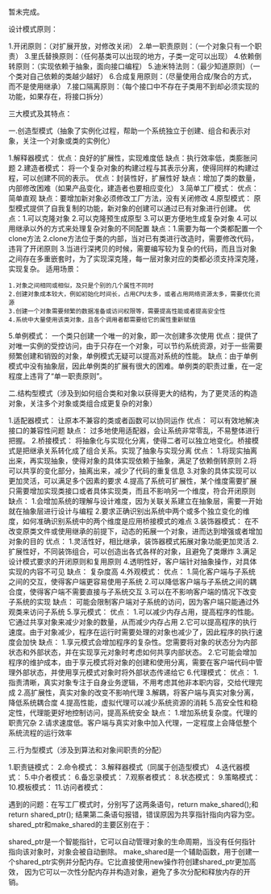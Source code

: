 暂未完成。

设计模式原则：

1.开闭原则：（对扩展开放，对修改关闭）
2.单一职责原则：（一个对象只有一个职责）
3.里氏替换原则：（任何基类可以出现的地方，子类一定可以出现）
4.依赖倒转原则：（实现依赖于抽象，面向接口编程）
5.迪米特法则：（最少知道原则）（一个类对自己依赖的类越少越好）
6.合成复用原则：（尽量使用合成/聚合的方式，而不是使用继承）
7.接口隔离原则：（每个接口中不存在子类用不到却必须实现的功能，如果存在，将接口拆分）

三大模式及其特点：

一.创造型模式（抽象了实例化过程，帮助一个系统独立于创建、组合和表示对象，关注一个对象或类的实例化）

1.解释器模式：
	优点：良好的扩展性，实现难度低
	缺点：执行效率低，类膨胀问题
2.建造者模式：
	将一个复杂对象的构建过程与其表示分离，使得同样的构建过程，可以创建不同的表示。
	优点：封装性好，扩展性好
	缺点：增加了类的数量，内部修改困难（如果产品变化，建造者也要相应变化）
3.简单工厂模式：
	优点：简单直观
	缺点：要增加新对象必须修改工厂方法，没有关闭修改
4.原型模式：
	 原型模式提供了自我复制的功能，新对象的创建可以通过已有对象进行创建。
	优点：1.可以克隆对象 2.可以克隆预生成原型 3.可以更方便地生成复杂对象  4.可以用继承以外的方式来处理复杂对象的不同配置
	缺点：1.需要为每一个类都配置一个clone方法 2.clone方法位于类的内部，当对已有类进行改造时，需要修改代码，违背了开闭原则
	          3.当进行深拷贝的时候，需要编写较为复杂的代码，而且当对象之间存在多重嵌套时，为了实现深克隆，每一层对象对应的类都必须支持深克隆，实现复杂。
适用场景：

    1.对象之间相同或相似，及只是个别的几个属性不同时
    2.创建对象成本较大，例如初始化时间长，占用CPU太多，或者占用网络资源太多，需要优化资源
    3.创建一个对象需要频繁的数据准备或访问权限等，需要提高性能或者提高安全性
    4.系统中大量使用该类对象，且各个调用者都需要给它的属性重新赋值

5.单例模式：
	 一个类只创建一个唯一的对象，即一次创建多次使用
	优点：提供了对唯一实例的受控访问，由于只存在一个对象，可以节约系统资源，对于一些需要频繁创建和销毁的对象，单例模式无疑可以提高对系统的性能。
	缺点：由于单例模式中没有抽象层，因此单例类的扩展有很大的困难。单例类的职责过重，在一定程度上违背了“单一职责原则”。
	
二.结构型模式（涉及到如何组合类和对象以获得更大的结构，为了更灵活的构造对象，关注多个对象或类组合成更复杂的对象）

1.适配器模式：
	让原本不兼容的类或者函数可以协同运作
	优点：    	可以有效地解决接口的兼容性问题
	缺点：	过多地使用适配器，会让系统非常零乱，不易整体进行把握。
2.桥接模式：
	将抽象化与实现化分离，使得二者可以独立地变化。桥接模式是把继承关系转化成了组合关系。实现了抽象与实现分离
	优点：	1.将现实抽离出来，再实现抽象，使得对象的具体实现依赖于抽象，满足了依赖倒转原则
		2.将可以共享的变化部分，抽离出来，减少了代码的重复信息
		3.对象的具体实现可以更加灵活，可以满足多个因素的要求
		4.提高了系统可扩展性，某个维度需要扩展只需要增加实现类接口或者具体实现类，而且不影响另一个维度，符合开闭原则
	缺点：	1.会增加系统的理解与设计难度，因为关联关系建立在抽象层，需要一开始就在抽象层进行设计与编程
		2.要求正确识别出系统中两个或多个独立变化的维度，如何准确识别系统中的两个维度是应用桥接模式的难点
3.装饰器模式：
	 在不改变原类文件或使用继承的前提下，动态的拓展一个对象，进而达到增强或者增加对象的目的
	优点：	1.灵活性好，相比继承，装饰器模式拓展对象功能更加灵活
    		2.扩展性好，不同装饰组合，可以创造出各式各样的对象，且避免了类爆炸
    		3.满足设计模式要求的开闭原则和复用原则
    		4.透明性好，客户端针对抽象操作，对具体实现的内容不可见
	缺点：	复杂度高
4.外观模式：
	优点：	1.简化客户端与子系统之间的交互，使得客户端更容易使用子系统
    		2.可以降低客户端与子系统之间的耦合度，使得客户端不需要直接与子系统交互
    		3.可以在不影响客户端的情况下改变子系统的实现
	缺点：	可能会限制客户端对子系统的访问，因为客户端只能通过外观类来访问子系统
5.享元模式：
	优点：	1.可以减少内存占用，提高程序的性能。它通过共享对象来减少对象的数量，从而减少内存占用
		2.它可以提高程序的执行速度。由于对象减少，程序在运行时需要处理的对象也减少了，因此程序的执行速度会加快
	缺点：	1.享元模式会增加程序的复杂性。您需要将对象的状态分为内部状态和外部状态，并在实现享元对象时考虑如何共享内部状态。
		2.它可能会增加程序的维护成本，由于享元模式将对象的创建和使用分离，需要在客户端代码中管理外部状态，并使用享元模式对象时将外部状态传递给它
6.代理模式：
	优点：	1.指责清晰，真实对象专注于自身业务逻辑，不用考虑其他非本职内容，交给代理完成
		2.高扩展性，真实对象的改变不影响代理
		3.解耦，将客户端与真实对象分离，降低系统耦合度
		4.提高性能，虚拟代理可以减少系统资源的消耗
		5.高安全性和稳定性，代理能更好地控制访问，提高系统安全
	缺点：	1.增加系统复杂度。代理的职责冗杂	  2.请求速度低。客户端与真实对象中加入代理，一定程度上会降低整个系统流程的运行效率

三.行为型模式（涉及到算法和对象间职责的分配）

1.职责链模式：
2.命令模式：
3.解释器模式（同属于创造型模式）
4.迭代器模式：
5.中介者模式：
6.备忘录模式：
7.观察者模式：
8.状态模式：
9.策略模式：
10.模板模式：
11.访问者模式：


遇到的问题：在写工厂模式时，分别写了这两条语句，return make_shared<Banana>();和return shared_ptr<Banana>();
结果第二条语句报错，错误原因为共享指针指向内容为空。
shared_ptr和make_shared的主要区别在于：

shared_ptr是一个智能指针，它可以自动管理对象的生命周期，当没有任何指针指向该对象时，对象会被自动删除。
make_shared是一个辅助函数，用于创建一个shared_ptr实例并分配内存。它比直接使用new操作符创建shared_ptr更加高效，
因为它可以一次性分配内存并构造对象，避免了多次分配和释放内存的开销。
